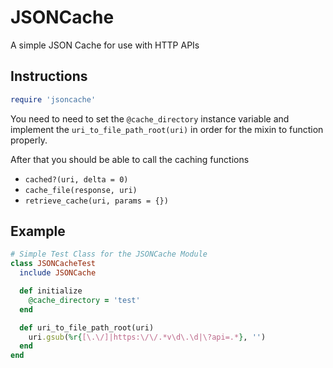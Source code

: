# JSONCache

A simple JSON Cache for use with HTTP APIs

## Instructions

```ruby
require 'jsoncache'
```

You need to need to set the `@cache_directory` instance variable and implement the `uri_to_file_path_root(uri)` in order for the mixin to function properly.

After that you should be able to call the caching functions
* `cached?(uri, delta = 0)`
* `cache_file(response, uri)`
* `retrieve_cache(uri, params = {})`

## Example

```ruby
# Simple Test Class for the JSONCache Module
class JSONCacheTest
  include JSONCache

  def initialize
    @cache_directory = 'test'
  end

  def uri_to_file_path_root(uri)
    uri.gsub(%r{[\.\/]|https:\/\/.*v\d\.\d|\?api=.*}, '')
  end
end
```
